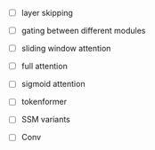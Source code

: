 
- [ ] layer skipping
- [ ] gating between different modules


- [ ] sliding window attention
- [ ] full attention
- [ ] sigmoid attention
- [ ] tokenformer
- [ ] SSM variants
- [ ] Conv
